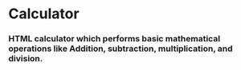 # Calculator
### HTML calculator which performs basic mathematical operations like Addition, subtraction, multiplication, and division.
